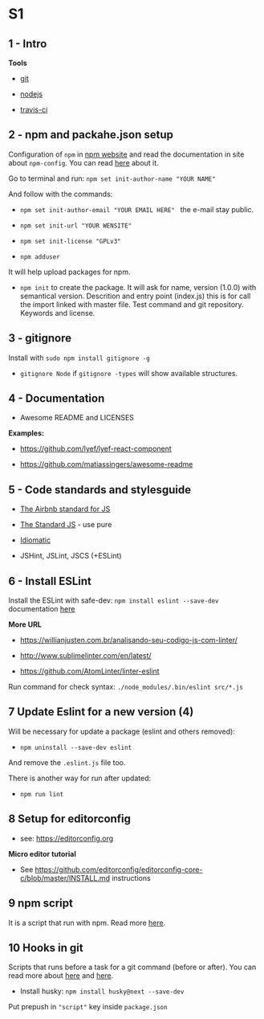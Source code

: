 # S1

## 1 - Intro

**Tools**

- [git](https://git-scm.com)

- [nodejs](https://nodejs.org/en)

- [travis-ci](https://travis-ci.org)

## 2 - npm and packahe.json setup

Configuration of ```npm``` in [npm website](https://www.npmjs.com) and read the documentation in site about ```npm-config```. You can read [here](https://docs.npmjs.com/misc/config) about it.

Go to terminal and run: ```npm set init-author-name "YOUR NAME"```

And follow with the commands:

- ```npm set init-author-email "YOUR EMAIL HERE" ``` the e-mail stay public.

- ```npm set init-url "YOUR WENSITE" ```

- ``` npm set init-license "GPLv3" ```

- ``` npm adduser ```

It will help upload packages for npm.

- ```npm init``` to create the package. It will ask for name, version (1.0.0) with semantical version. Descrition and entry point (index.js) this is for call the import linked with master file. Test command and git repository. Keywords and license.

## 3 - gitignore

Install with ```sudo npm install gitignore -g```

- ```gitignore Node``` if ```gitignore -types``` will show available structures.

## 4 - Documentation

- Awesome README and LICENSES

**Examples:**

- https://github.com/lyef/lyef-react-component

- https://github.com/matiassingers/awesome-readme

## 5 - Code standards and stylesguide

- [The Airbnb standard for JS](https://github.com/airbnb/javascript)

- [The Standard JS](https://github.com/standard/standard) - use pure

- [Idiomatic](https://github.com/rwaldron/idiomatic.js)

- JSHint, JSLint, JSCS (+ESLint)

## 6 - Install ESLint

Install the ESLint with safe-dev: ``` npm install eslint --save-dev ``` documentation [here](https://eslint.org/docs/user-guide/getting-started)

**More URL**

- https://willianjusten.com.br/analisando-seu-codigo-js-com-linter/

- http://www.sublimelinter.com/en/latest/

- https://github.com/AtomLinter/linter-eslint

Run command for check syntax: ```./node_modules/.bin/eslint src/*.js```

## 7 Update Eslint for a new version (4)

Will be necessary for update a package (eslint and others removed):

- ```npm uninstall --save-dev eslint```

And remove the ```.eslint.js``` file too.

There is another way for run after updated:

- ```npm run lint```

## 8 Setup for editorconfig

 - see: https://editorconfig.org

**Micro editor tutorial**

- See https://github.com/editorconfig/editorconfig-core-c/blob/master/INSTALL.md instructions

## 9 npm script

It is a script that run with npm. Read more [here](https://css-tricks.com/why-npm-scripts/).

## 10 Hooks in git

Scripts that runs before a task for a git command (before or after). You can read more about [here](https://github.com/typicode/husky) and [here](https://git-scm.com/book/it/v2/Customizing-Git-Git-Hooks).

- Install husky: ```npm install husky@next --save-dev```

Put prepush in ```"script"``` key inside ```package.json```
